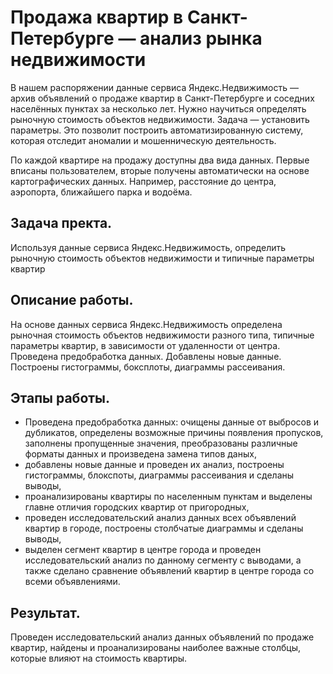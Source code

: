 # Продажа квартир в Санкт-Петербурге — анализ рынка недвижимости

В нашем распоряжении данные сервиса Яндекс.Недвижимость — архив объявлений о продаже квартир в Санкт-Петербурге и соседних населённых пунктах за несколько лет. Нужно научиться определять рыночную стоимость объектов недвижимости. Задача — установить параметры. Это позволит построить автоматизированную систему, которая отследит аномалии и мошенническую деятельность. 

По каждой квартире на продажу доступны два вида данных. Первые вписаны пользователем, вторые получены автоматически на основе картографических данных. Например, расстояние до центра, аэропорта, ближайшего парка и водоёма. 

## Задача пректа.
Используя данные сервиса Яндекс.Недвижимость, определить рыночную стоимость объектов недвижимости и типичные параметры квартир

## Описание работы.
На основе данных сервиса Яндекс.Недвижимость определена рыночная стоимость объектов недвижимости разного типа, типичные параметры квартир, в зависимости от удаленности от центра. Проведена предобработка данных. Добавлены новые данные. Построены гистограммы, боксплоты, диаграммы рассеивания.

## Этапы работы.
- Проведена предобработка данных: очищены данные от выбросов и дубликатов, определены возможные причины появления пропусков, заполнены пропущенные значения, преобразованы различные форматы данных и произведена замена типов даных,
- добавлены новые данные и проведен их анализ, построены гистограммы, блокспоты, диаграммы рассеивания и сделаны выводы,
- проанализированы квартиры по населенным пунктам и выделены главне отличия городских квартир от пригородных,
- проведен исследовательский анализ данных всех объявлений квартир в городе, построены столбчатые диаграммы и сделаны выводы,
- выделен сегмент квартир в центре города и проведен исследовательский анализ по данному сегменту с выводами, а также сделано сравнение объявлений квартир в центре города со всеми объявлениями.

## Результат.
Проведен исследовательский анализ данных объявлений по продаже квартир, найдены и проанализированы наиболее важные столбцы, которые влияют на стоимость квартиры.